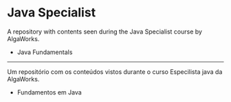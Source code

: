# Java Specialist

A repository with contents seen during the Java Specialist course by AlgaWorks. 

- Java Fundamentals

---

Um repositório com os conteúdos vistos durante o curso Especilista java da AlgaWorks.

- Fundamentos em Java